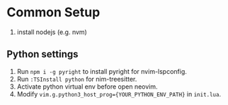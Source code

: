 # Common Setup
1. install nodejs (e.g. nvm)

## Python settings
1. Run `npm i -g pyright` to install pyright for nvim-lspconfig.
2. Run `:TSInstall python` for nim-treesitter.
3. Activate python virtual env before open neovim.
4. Modify `vim.g.python3_host_prog={YOUR_PYTHON_ENV_PATH}` in `init.lua`.
